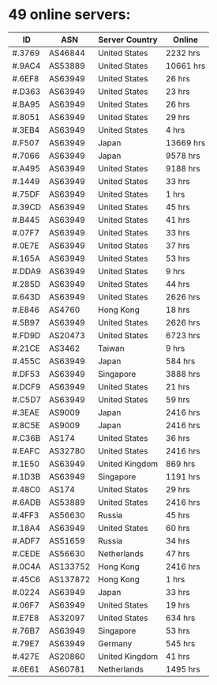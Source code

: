 # 49 online servers:

| ID | ASN | Server Country | Online |
| ------ | ------ | ------ | ------ |
| #.3769 | AS46844 | United States | 2232 hrs |
| #.9AC4 | AS53889 | United States | 10661 hrs |
| #.6EF8 | AS63949 | United States | 26 hrs |
| #.D363 | AS63949 | United States | 23 hrs |
| #.BA95 | AS63949 | United States | 26 hrs |
| #.8051 | AS63949 | United States | 29 hrs |
| #.3EB4 | AS63949 | United States | 4 hrs |
| #.F507 | AS63949 | Japan | 13669 hrs |
| #.7066 | AS63949 | Japan | 9578 hrs |
| #.A495 | AS63949 | United States | 9188 hrs |
| #.1449 | AS63949 | United States | 33 hrs |
| #.75DF | AS63949 | United States | 1 hrs |
| #.39CD | AS63949 | United States | 45 hrs |
| #.B445 | AS63949 | United States | 41 hrs |
| #.07F7 | AS63949 | United States | 33 hrs |
| #.0E7E | AS63949 | United States | 37 hrs |
| #.165A | AS63949 | United States | 53 hrs |
| #.DDA9 | AS63949 | United States | 9 hrs |
| #.285D | AS63949 | United States | 44 hrs |
| #.643D | AS63949 | United States | 2626 hrs |
| #.E846 | AS4760 | Hong Kong | 18 hrs |
| #.5B97 | AS63949 | United States | 2626 hrs |
| #.FD9D | AS20473 | United States | 6723 hrs |
| #.21CE | AS3462 | Taiwan | 9 hrs |
| #.455C | AS63949 | Japan | 584 hrs |
| #.DF53 | AS63949 | Singapore | 3888 hrs |
| #.DCF9 | AS63949 | United States | 21 hrs |
| #.C5D7 | AS63949 | United States | 59 hrs |
| #.3EAE | AS9009 | Japan | 2416 hrs |
| #.8C5E | AS9009 | Japan | 2416 hrs |
| #.C36B | AS174 | United States | 36 hrs |
| #.EAFC | AS32780 | United States | 2416 hrs |
| #.1E50 | AS63949 | United Kingdom | 869 hrs |
| #.1D3B | AS63949 | Singapore | 1191 hrs |
| #.48C0 | AS174 | United States | 29 hrs |
| #.6ADB | AS53889 | United States | 2416 hrs |
| #.4FF3 | AS56630 | Russia | 45 hrs |
| #.18A4 | AS63949 | United States | 60 hrs |
| #.ADF7 | AS51659 | Russia | 34 hrs |
| #.CEDE | AS56630 | Netherlands | 47 hrs |
| #.0C4A | AS133752 | Hong Kong | 2416 hrs |
| #.45C6 | AS137872 | Hong Kong | 1 hrs |
| #.0224 | AS63949 | Japan | 33 hrs |
| #.06F7 | AS63949 | United States | 19 hrs |
| #.E7E8 | AS32097 | United States | 634 hrs |
| #.76B7 | AS63949 | Singapore | 53 hrs |
| #.79E7 | AS63949 | Germany | 545 hrs |
| #.427E | AS20860 | United Kingdom | 41 hrs |
| #.6E61 | AS60781 | Netherlands | 1495 hrs |

